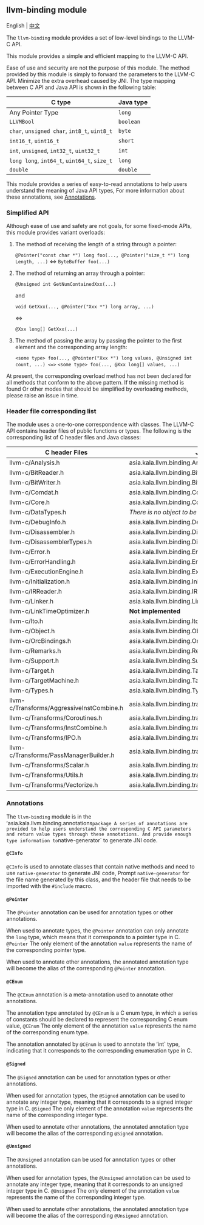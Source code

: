 ## llvm-binding module

English | [中文](README_zh_CN.md)

The `llvm-binding` module provides a set of low-level bindings to the LLVM-C API.

This module provides a simple and efficient mapping to the LLVM-C API.

Ease of use and security are not the purpose of this module. The method provided by this module is simply to forward the parameters to the LLVM-C API.
Minimize the extra overhead caused by JNI. The type mapping between C API and Java API is shown in the following table:

| C type                                       | Java type |
| -------------------------------------------- | --------- |
| Any Pointer Type                             | `long`    |
| `LLVMBool`                                   | `boolean` |
| `char`, `unsigned char`, `int8_t`, `uint8_t` | `byte`    |
| `int16_t`, `uint16_t`                        | `short`   |
| `int`, `unsigned`, `int32_t`, `uint32_t`     | `int`     |
| `long long`, `int64_t`, `uint64_t`, `size_t` | `long`    |
| `double`                                     | `double`  |

This module provides a series of easy-to-read annotations to help users understand the meaning of Java API types,
For more information about these annotations, see [Annotations](#Annotations).

### Simplified API

Although ease of use and safety are not goals, for some fixed-mode APIs, this module provides variant overloads:

1. The method of receiving the length of a string through a pointer:

    `@Pointer("const char *") long foo(..., @Pointer("size_t *") long Length, ...)`
    <=> 
    `ByteBuffer foo(...)`

2. The method of returning an array through a pointer:

    `@Unsigned int GetNumContainedXxx(...)`
    
    and
    
    `void GetXxx(..., @Pointer("Xxx *") long array, ...)`

    <=>
    
    `@Xxx long[] GetXxx(...)`
    
3. The method of passing the array by passing the pointer to the first element and the corresponding array length:

   `<some type> foo(..., @Pointer("Xxx *") long values, @Unsigned int count, ...)
   <=>`
   `<some type> foo(..., @Xxx long[] values, ...)`

At present, the corresponding overload method has not been declared for all methods that conform to the above pattern. If the missing method is found
Or other modes that should be simplified by overloading methods, please raise an issue in time.

### Header file corresponding list

The module uses a one-to-one correspondence with classes. The LLVM-C API contains header files of public functions or types. The following is the corresponding list of C header files and Java classes:

| C header Files                            | Java class                                              |
| ----------------------------------------- | ------------------------------------------------------- |
| llvm-c/Analysis.h                         | asia.kala.llvm.binding.Analysis                         |
| llvm-c/BitReader.h                        | asia.kala.llvm.binding.BitReader                        |
| llvm-c/BitWriter.h                        | asia.kala.llvm.binding.BitWriter                        |
| llvm-c/Comdat.h                           | asia.kala.llvm.binding.Comdat                           |
| llvm-c/Core.h                             | asia.kala.llvm.binding.Core                             |
| llvm-c/DataTypes.h                        | *There is no object to be mapped*                       |
| llvm-c/DebugInfo.h                        | asia.kala.llvm.binding.DebugInfo                        |
| llvm-c/Disassembler.h                     | asia.kala.llvm.binding.Disassembler                     |
| llvm-c/DisassemblerTypes.h                | asia.kala.llvm.binding.DisassemblerTypes                |
| llvm-c/Error.h                            | asia.kala.llvm.binding.ErrorH                           |
| llvm-c/ErrorHandling.h                    | asia.kala.llvm.binding.ErrorHandling                    |
| llvm-c/ExecutionEngine.h                  | asia.kala.llvm.binding.ExecutionEngine                  |
| llvm-c/Initialization.h                   | asia.kala.llvm.binding.Initialization                   |
| llvm-c/IRReader.h                         | asia.kala.llvm.binding.IRReader                         |
| llvm-c/Linker.h                           | asia.kala.llvm.binding.Linker                           |
| llvm-c/LinkTimeOptimizer.h                | **Not implemented**                                     |
| llvm-c/lto.h                              | asia.kala.llvm.binding.lto (Not fully realized)         |
| llvm-c/Object.h                           | asia.kala.llvm.binding.ObjectH                          |
| llvm-c/OrcBindings.h                      | asia.kala.llvm.binding.OrcBindings                      |
| llvm-c/Remarks.h                          | asia.kala.llvm.binding.Remarks                          |
| llvm-c/Support.h                          | asia.kala.llvm.binding.Support                          |
| llvm-c/Target.h                           | asia.kala.llvm.binding.TargetH                          |
| llvm-c/TargetMachine.h                    | asia.kala.llvm.binding.TargetMachine                    |
| llvm-c/Types.h                            | asia.kala.llvm.binding.Types                            |
| llvm-c/Transforms/AggressiveInstCombine.h | asia.kala.llvm.binding.transforms.AggressiveInstCombine |
| llvm-c/Transforms/Coroutines.h            | asia.kala.llvm.binding.transforms.Coroutines            |
| llvm-c/Transforms/InstCombine.h           | asia.kala.llvm.binding.transforms.InstCombine           |
| llvm-c/Transforms/IPO.h                   | asia.kala.llvm.binding.transforms.IPO                   |
| llvm-c/Transforms/PassManagerBuilder.h    | asia.kala.llvm.binding.transforms.PassManagerBuilder    |
| llvm-c/Transforms/Scalar.h                | asia.kala.llvm.binding.transforms.Scalar                |
| llvm-c/Transforms/Utils.h                 | asia.kala.llvm.binding.transforms.Utils                 |
| llvm-c/Transforms/Vectorize.h             | asia.kala.llvm.binding.transforms.Vectorize             |

### Annotations

The `llvm-binding` module is in the ʻasia.kala.llvm.binding.annotations` package
A series of annotations are provided to help users understand the corresponding C API parameters and return value types through these annotations.
And provide enough type information to `native-generator` to generate JNI code.

#### `@CInfo`

`@CInfo` is used to annotate classes that contain native methods and need to use `native-generator` to generate JNI code,
Prompt `native-generator` for the file name generated by this class, and the header file that needs to be imported with the `#include` macro.

#### `@Pointer`

The `@Pointer` annotation can be used for annotation types or other annotations.

When used to annotate types, the `@Pointer` annotation can only annotate the `long` type, which means that it corresponds to a pointer type in C.
`@Pointer` The only element of the annotation `value` represents the name of the corresponding pointer type.

When used to annotate other annotations, the annotated annotation type will become the alias of the corresponding `@Pointer` annotation.

#### `@CEnum`

The `@CEnum` annotation is a meta-annotation used to annotate other annotations.

The annotation type annotated by `@CEnum` is a C enum type, in which a series of constants should be declared to represent the corresponding C enum value,
`@CEnum` The only element of the annotation `value` represents the name of the corresponding enum type.

The annotation annotated by `@CEnum` is used to annotate the ʻint` type, indicating that it corresponds to the corresponding enumeration type in C.

#### `@Signed`

The `@Signed` annotation can be used for annotation types or other annotations.

When used for annotation types, the `@Signed` annotation can be used to annotate any integer type, meaning that it corresponds to a signed integer type in C.
`@Signed` The only element of the annotation `value` represents the name of the corresponding integer type.

When used to annotate other annotations, the annotated annotation type will become the alias of the corresponding `@Signed` annotation.

#### `@Unsigned`

The `@Unsigned` annotation can be used for annotation types or other annotations.

When used for annotation types, the `@Unsigned` annotation can be used to annotate any integer type, meaning that it corresponds to an unsigned integer type in C.
`@Unsigned` The only element of the annotation `value` represents the name of the corresponding integer type.

When used to annotate other annotations, the annotated annotation type will become the alias of the corresponding `@Unsigned` annotation.
